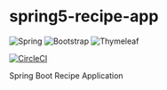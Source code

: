 
# spring5-recipe-app
![Spring](https://img.shields.io/badge/spring-%236DB33F.svg?style=for-the-badge&logo=spring&logoColor=white)
![Bootstrap](https://img.shields.io/badge/bootstrap-%23563D7C.svg?style=for-the-badge&logo=bootstrap&logoColor=white)
![Thymeleaf](https://img.shields.io/badge/Thymeleaf-%23005C0F.svg?style=for-the-badge&logo=Thymeleaf&logoColor=white)

[![CircleCI](https://circleci.com/gh/mrw007/spring5-recipe-app.svg?style=svg)](https://circleci.com/gh/mrw007/spring5-recipe-app)

Spring Boot Recipe Application
